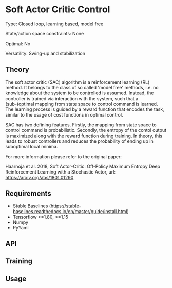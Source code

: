 # Soft Actor Critic Control #

Type: Closed loop, learning based, model free

State/action space constraints: None

Optimal: No

Versatility: Swing-up and stabilization

## Theory # 

The soft actor critic (SAC) algorithm is a reinforcement learning (RL) 
method. It belongs to the class of so called 'model free' 
methods, i.e. no knowledge about the system to be controlled is 
assumed. Instead, the controller is trained via interaction with 
the system, such that a (sub-)optimal mapping from state space 
to control command is learned. The learning process is guided by 
a reward function that encodes the task, similar to the usage of 
cost functions in optimal control. 

SAC has two defining features. 
Firstly, the mapping from state space to control command is probabilistic. 
Secondly, the entropy of the contol output is maximized along with the reward 
function during training.
In theory, this leads to robust controllers and reduces the probability of 
ending up in suboptimal local minima.

For more information please refer to the original paper:

Haarnoja et al. 2018, Soft Actor-Critic: Off-Policy Maximum 
Entropy Deep Reinforcement Learning with a Stochastic Actor, 
url: https://arxiv.org/abs/1801.01290

## Requirements # 
- Stable Baselines (https://stable-baselines.readthedocs.io/en/master/guide/install.html)
- Tensorflow >=1.80, <=1.15
- Numpy
- PyYaml

## API # 

## Training # 

## Usage # 



